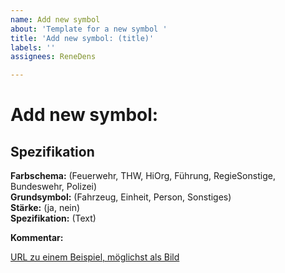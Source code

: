 ```yaml
---
name: Add new symbol
about: 'Template for a new symbol '
title: 'Add new symbol: (title)'
labels: ''
assignees: ReneDens

---
```


# Add new symbol:   

## Spezifikation   
**Farbschema:** (Feuerwehr, THW, HiOrg, Führung, RegieSonstige, Bundeswehr, Polizei)   
**Grundsymbol:** (Fahrzeug, Einheit, Person, Sonstiges)   
**Stärke:** (ja, nein)   
**Spezifikation:** (Text)   

**Kommentar:**    

[URL zu einem Beispiel, möglichst als Bild](https://github.com/jonas-koeritz/Taktische-Zeichen)
